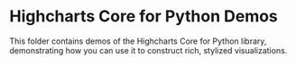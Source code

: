 # Highcharts Core for Python Demos
This folder contains demos of the Highcharts Core for Python library, demonstrating how you can use it to construct rich, stylized visualizations.
